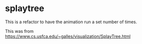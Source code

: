 # splaytree
This is a refactor to have the animation run a set number of times. 

This was from 
https://www.cs.usfca.edu/~galles/visualization/SplayTree.html

